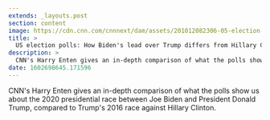 ```yaml
--- 
extends: _layouts.post 
section: content 
image: https://cdn.cnn.com/cnnnext/dam/assets/201012082306-05-election-what-not-to-wear-trnd-split-super-tease.jpg 
title: > 
  US election polls: How Biden's lead over Trump differs from Hillary Clinton's in 2016 
description: > 
  CNN's Harry Enten gives an in-depth comparison of what the polls show us about the 2020 presidential race between Joe Biden and President Donald Trump, compared to Trump's 2016 race against Hillary Clinton. 
date: 1602698645.171596 
--- 
```

CNN's Harry Enten gives an in-depth comparison of what the polls show us about the 2020 presidential race between Joe Biden and President Donald Trump, compared to Trump's 2016 race against Hillary Clinton.